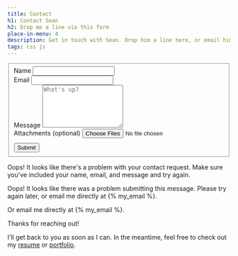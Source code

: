 ```yaml
---
title: Contact
h1: Contact Sean
h2: Drop me a line via this form
place-in-menu: 4
description: Get in touch with Sean. Drop him a line here, or email him directly. 
tags: css js
---
```

<div id="main">
  <form id="form" action="#">
    <fieldset id="form-fields">
      <div>
        <label>Name</label>
        <input type="text" name="name" id="name" required>
      </div>
      <div>
        <label>Email</label>
        <input type="email" name="email" id="email" required>
      </div>
      <div>
        <label>Message</label>
        <textarea name="message" id="message" placeholder="What's up?" rows="6" required></textarea>
      </div>
      <div>
        <label>Attachments (optional)</label>
        <input type="file" name="attachments" id="attachments"  multiple>
      </div>
      <div style="padding-top:0.7rem;">
        <input type="submit" value="Submit">
      </div>
      <div id="loader" class="loader hidden"></div>
    </fieldset>
  </form>
  <div id="400e" class="hidden">
    <p class="error">Oops! It looks like there's a problem with your contact request. Make sure you've included your name, email, and message and try again.</p>
  </div>
  <div id="500e" class="hidden">
    <p class="error">Oops! It looks like there was a problem submitting this message. Please try again later, or email me directly at {% my_email %}. </p>
  </div>
  <p>Or email me directly at {% my_email %}. </p>
</div>
<div id="success" class="hidden">
  <p>Thanks for reaching out!</p>
  <p>I'll get back to you as soon as I can. In the meantime, feel free to check out my <a href="/resume">resume</a> or <a href="/portfolio">portfolio</a>. </p>
</div>
